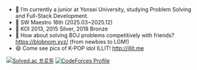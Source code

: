 - 🌱 I’m currently a junior at Yonsei University, studying Problem Solving and Full-Stack Development.
- 🔭 SW Maestro 16th (2025.03~2025.12)
- 🏅 KOI 2013, 2015 Silver, 2018 Bronze
- 👯 How about solving BOJ problems competitively with friends? https://blobnom.xyz/ (from newbies to LGM!)
- 😄 Come see pics of K-POP idol ILLIT! http://illit.me

[![Solved.ac
프로필](http://mazassumnida.wtf/api/v2/generate_badge?boj=pgggggggggh)](https://solved.ac/pgggggggggh)
[![CodeForces Profile](https://cf.leed.at?id=Magnet1c)](https://codeforces.com/profile/Magnet1c)

<!-- [![Codeforces Badge](https://codeforces-readme-stats.vercel.app/api/badge?username=magnet1c)](https://codeforces.com/profile/magnet1c) -->

<!--
**pggggggggh/pggggggggh** is a ✨ _special_ ✨ repository because its `README.md` (this file) appears on your GitHub profile.

Here are some ideas to get you started:


- 💬 My project on reviewing K-POP tracks: http://music321.netlify.app (Temporary Unavailable)
- 🔭 I’m currently working on ...
- 🌱 I’m currently learning ...
- 👯 I’m looking to collaborate on ...
- 🤔 I’m looking for help with ...
- 💬 Ask me about ...
- 📫 How to reach me: ...
- 😄 Pronouns: ...
- ⚡ Fun fact: ...
-->
